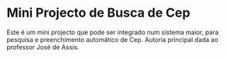 # Mini Projecto de Busca de Cep
Este é um mini projecto que pode ser integrado num sistema maior, para pesquisa e preenchimento automático de Cep. Autoria principal dada ao professor José de Assis.
